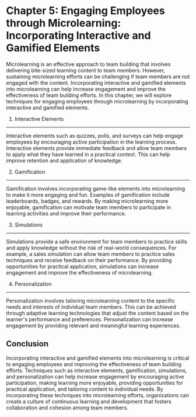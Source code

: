 Chapter 5: Engaging Employees through Microlearning: Incorporating Interactive and Gamified Elements
====================================================================================================

Microlearning is an effective approach to team building that involves delivering bite-sized learning content to team members. However, sustaining microlearning efforts can be challenging if team members are not engaged with the content. Incorporating interactive and gamified elements into microlearning can help increase engagement and improve the effectiveness of team building efforts. In this chapter, we will explore techniques for engaging employees through microlearning by incorporating interactive and gamified elements.

1. Interactive Elements
-----------------------

Interactive elements such as quizzes, polls, and surveys can help engage employees by encouraging active participation in the learning process. Interactive elements provide immediate feedback and allow team members to apply what they have learned in a practical context. This can help improve retention and application of knowledge.

2. Gamification
---------------

Gamification involves incorporating game-like elements into microlearning to make it more engaging and fun. Examples of gamification include leaderboards, badges, and rewards. By making microlearning more enjoyable, gamification can motivate team members to participate in learning activities and improve their performance.

3. Simulations
--------------

Simulations provide a safe environment for team members to practice skills and apply knowledge without the risk of real-world consequences. For example, a sales simulation can allow team members to practice sales techniques and receive feedback on their performance. By providing opportunities for practical application, simulations can increase engagement and improve the effectiveness of microlearning.

4. Personalization
------------------

Personalization involves tailoring microlearning content to the specific needs and interests of individual team members. This can be achieved through adaptive learning technologies that adjust the content based on the learner's performance and preferences. Personalization can increase engagement by providing relevant and meaningful learning experiences.

Conclusion
----------

Incorporating interactive and gamified elements into microlearning is critical to engaging employees and improving the effectiveness of team building efforts. Techniques such as interactive elements, gamification, simulations, and personalization can help increase engagement by encouraging active participation, making learning more enjoyable, providing opportunities for practical application, and tailoring content to individual needs. By incorporating these techniques into microlearning efforts, organizations can create a culture of continuous learning and development that fosters collaboration and cohesion among team members.
